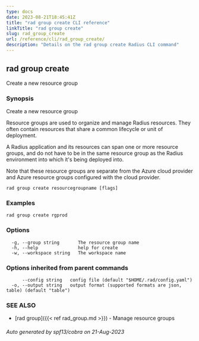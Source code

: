 ```yaml
---
type: docs
date: 2023-08-21T18:45:41Z
title: "rad group create CLI reference"
linkTitle: "rad group create"
slug: rad_group_create
url: /reference/cli/rad_group_create/
description: "Details on the rad group create Radius CLI command"
---
```

## rad group create

Create a new resource group

### Synopsis

Create a new resource group

Resource groups are used to organize and manage Radius resources. They often contain resources that share a common lifecycle or unit of deployment.

A Radius application and its resources can span one or more resource groups, and do not have to be in the same resource group as the Radius environment into which it's being deployed into.

Note that these resource groups are separate from the Azure cloud provider and Azure resource groups configured with the cloud provider.


```
rad group create resourcegroupname [flags]
```

### Examples

```
rad group create rgprod
```

### Options

```
  -g, --group string       The resource group name
  -h, --help               help for create
  -w, --workspace string   The workspace name
```

### Options inherited from parent commands

```
      --config string   config file (default "$HOME/.rad/config.yaml")
  -o, --output string   output format (supported formats are json, table) (default "table")
```

### SEE ALSO

* [rad group]({{< ref rad_group.md >}})	 - Manage resource groups

###### Auto generated by spf13/cobra on 21-Aug-2023
